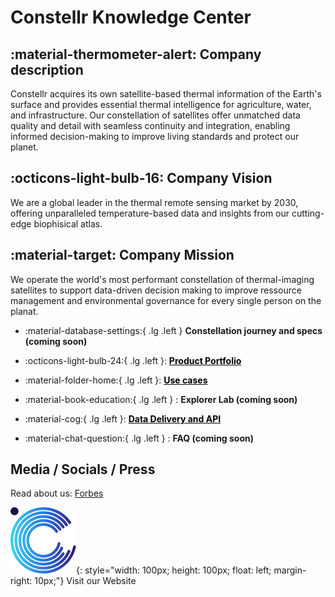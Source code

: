 # Constellr Knowledge Center
 

## :material-thermometer-alert: Company description

Constellr acquires its own satellite-based thermal information of the Earth's surface and provides essential thermal intelligence for agriculture, water, and infrastructure. Our constellation of satellites offer unmatched data quality and detail with seamless continuity and integration, enabling  informed decision-making to improve living standards and protect our planet.

## :octicons-light-bulb-16: Company Vision
We are a global leader in the thermal remote sensing market by 2030, offering unparalleled temperature-based data and insights from our cutting-edge biophisical atlas.

## :material-target: Company Mission
We operate the world's most performant constellation of thermal-imaging satellites to support data-driven decision making to improve ressource management and environmental governance for every single person on the planat.


<div class="grid cards" markdown>

-   :material-database-settings:{ .lg .left } __Constellation journey and specs (coming soon)__
     
-   :octicons-light-bulb-24:{ .lg .left }:  <a href="https://constellr.github.io/product-lst/Constellr-product-offer/" style="color: black;">**Product Portfolio**</a>
        
-   :material-folder-home:{ .lg .left }:  <a href="https://constellr.github.io/product-lst/use-cases/" style="color: black;">**Use cases**</a>
        
-   :material-book-education:{ .lg .left } : __Explorer Lab (coming soon)__
    
-   :material-cog:{ .lg .left }:  <a href="https://constellr.github.io/product-lst/UI-documentation/" style="color: black;">**Data Delivery and API**</a>
    
-   :material-chat-question:{ .lg .left } : __FAQ (coming soon)__
  

</div>



## Media / Socials / Press

Read about us: [Forbes](https://www.forbes.com/sites/jenniferkitepowell/2024/06/25/a-look-at-how-constellr-is-measuring-surface-temperatures-from-space/) 


[![Constellr Logo](assets/logo-constellr-dark-icon.svg)](https://www.constellr.com/){: style="width: 100px; height: 100px; float: left; margin-right: 10px;"} Visit our Website











